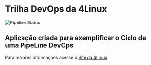 # Trilha DevOps da 4Linux

<!-- Altere a Flag abaixo com sua URL do seu usuário do Github -->

![Pipeline Status](https://github.com/paulorossi137/DevOpsLab-HelloWorld/actions/workflows/pipeline.yml/badge.svg) 


## Aplicação criada para exemplificar o Ciclo de uma PipeLine DevOps


Para maiores informações acesse o [Site da 4Linux](https://www.4linux.com.br/cursos/devops)
